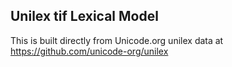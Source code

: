 Unilex tif Lexical Model
----------------------

This is built directly from Unicode.org unilex data at
https://github.com/unicode-org/unilex
